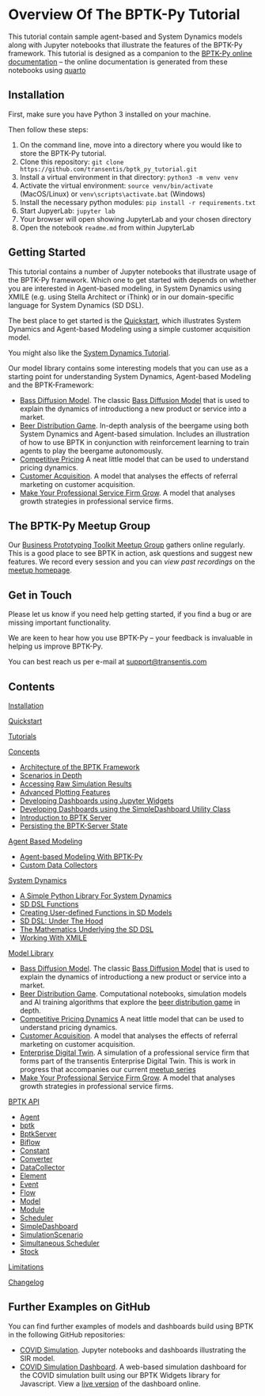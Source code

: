 # Overview Of The BPTK-Py Tutorial

This tutorial contain sample agent-based and System Dynamics models along with Jupyter notebooks that illustrate the features of the BPTK-Py framework. This tutorial is designed as a companion to the [BPTK-Py online documentation](https://bptk.transentis.com) – the online documentation is generated from these notebooks using [quarto](https://www.quarto.org)

## Installation

First, make sure you have Python 3 installed on your machine.

Then follow these steps:

1. On the command line, move into a directory where you would like to store the BPTK-Py tutorial. 
2. Clone this repository: ```git clone https://github.com/transentis/bptk_py_tutorial.git```
3. Install a virtual environment in that directory: ```python3 -m venv venv```
4. Activate the virtual environment: ```source venv/bin/activate``` (MacOS/Linux) or `venv\scripts\activate.bat` (Windows)
5. Install the necessary python modules: ```pip install -r requirements.txt```
6. Start JupyerLab: ```jupyter lab```
7. Your browser will open showing JupyterLab and your chosen directory
8. Open the notebook ```readme.md``` from within JupyterLab

## Getting Started

This tutorial contains a number of Jupyter notebooks that illustrate usage of the BPTK-Py framework. Which one to get started with depends on whether you are interested in Agent-based modeling, in System Dynamics using XMILE (e.g. using Stella Architect or iThink) or in our domain-specific language for System Dynamics (SD DSL).

The best place to get started is the [Quickstart](./quickstart/quickstart.ipynb), which illustrates System Dynamics and Agent-based Modeling using a simple customer acquisition model.

You might also like the [System Dynamics Tutorial](./tutorials/system_dynamics/sd_tutorial.ipynb).

Our model library contains some interesting models that you can use as a starting point for understanding System Dynamics, Agent-based Modeling and the BPTK-Framework:


* [Bass Diffusion Model](./model_library/bass_diffusion/bptk_py_bass_diffusion.ipynb). The classic [Bass Diffusion Model](https://en.wikipedia.org/wiki/Bass_diffusion_model) that is used to explain the dynamics of introductiong a new product or service into a market.
* [Beer Distribution Game](./model_library/beergame/beergame.ipynb). In-depth analysis of the beergame using both System Dynamics and Agent-based simulation. Includes an illustration of how to use BPTK in conjunction with reinforcement learning to train agents to play the beergame autonomously.
* [Competitive Pricing](./model_libary/competitive_pricing/competitive_pricing_dynamics_sd_dsl.ipynb) A neat little model that can be used to understand pricing dynamics.
* [Customer Acquisition](.model_library/customer_acquisition/customer_acquisition.ipynb). A model that analyses the effects of referral marketing on customer acquisition.
* [Make Your Professional Service Firm Grow](./model_library/make_your_psf_grow/sddsl/make_your_psf_grow_part_1.ipynb). A model that analyses growth strategies in professional service firms.

## The BPTK-Py Meetup Group

Our [Business Prototyping Toolkit Meetup Group](https://www.transentis.com/business-prototyping-toolkit-meetup/en/) gathers online regularly. This is a good place to see BPTK in action, ask questions and suggest new features. We record every session and you can _view past recordings_ on the [meetup homepage](https://www.transentis.com/resources/business-prototyping-toolkit-meetup).

## Get in Touch

Please let us know if you need help getting started, if you find a bug or are missing important functionality.

We are keen to hear how you use BPTK-Py – your feedback is invaluable in helping us improve BPTK-Py.

You can best reach us per e-mail at [support@transentis.com](mailto:support@transentis.com)
## Contents

[Installation](./usage/installation.md)

[Quickstart](./quickstart/quickstart.ipynb)

[Tutorials](./tutorials/tutorials.md)

[Concepts](./concepts/concepts.ipynb)

- [Architecture of the BPTK Framework](./concepts/bptk_architecture/bptk_architecture.ipynb)
- [Scenarios in Depth](./concepts/scenarios/scenarios.ipynb)
- [Accessing Raw Simulation Results](./concepts/accessing_raw_simulation_results/accessing_raw_simulation_results.ipynb)
- [Advanced Plotting Features](./concepts/advanced_plotting_features/advanced_plotting_features.ipynb)
- [Developing Dashboards using Jupyter Widgets](./concepts/develop_dashboards_using_jupyter_widgets/developing_dashboards_using_juypter_widgets.ipynb)
- [Developing Dashboards using the SimpleDashboard Utility Class](./concepts/develop_dashboards_using_simpledashboard/develop_dashboards_using_simpledashboard.ipynb)
- [Introduction to BPTK Server](./concepts/bptk_server/bptk_server_intro.ipynb)
- [Persisting the BPTK-Server State](./concepts/external_state/external_state.html)

[Agent Based Modeling](abm/abm.ipynb)

- [Agent-based Modeling With BPTK-Py](./abm/agent_based_modeling/agent_based_modeling.ipynb)
- [Custom Data Collectors](./abm/custom_datacollectors/custom_datacollectors.ipynb)

[System Dynamics](sd-dsl/sddsl.ipynb)

- [A Simple Python Library For System Dynamics](./sd-dsl/simple_python_library_sd_dsl/simple_python_library_sd_dsl.ipynb)
- [SD DSL Functions](./sd-dsl/sd_dsl_functions/sd_dsl_functions.ipynb)
- [Creating User-defined Functions in SD Models](./sd-dsl/sd_user_defined_functions/sd_user_defined_functions.ipynb)
- [SD DSL: Under The Hood](./sd-dsl/sd_dsl_unter_the_hood/sd_dsl_under_the_hood.ipynb)
- [The Mathematics Underlying the SD DSL](./sd-dsl/sd_dsl_mathematics/sd_dsl_mathematics.ipynb)
- [Working With XMILE](./xmile/xmile.ipynb)

[Model Library](./model_library/model_library.ipynb)

- [Bass Diffusion Model](./model_library/bass_diffusion/bass_diffusion.ipynb). The classic [Bass Diffusion Model](https://en.wikipedia.org/wiki/Bass_diffusion_model) that is used to explain the dynamics of introductiong a new product or service into a market.
- [Beer Distribution Game](./model_library/beergame/beergame.ipynb). Computational notebooks, simulation models and AI training algorithms that explore the [beer distribution game](https://beergame.transentis.com) in depth.
- [Competitive Pricing Dynamics](./model_library/competitive_pricing/competitive_pricing_dynamics.ipynb) A neat little model that can be used to understand pricing dynamics.
- [Customer Acquisition](./model_library/customer_acquisition/customer_acquisition.ipynb). A model that analyses the effects of referral marketing on customer acquisition.
- [Enterprise Digital Twin](./model_library/enterprise_digital_twin/enterprise_digital_twin.ipynb). A simulation of a professional service firm that forms part of the transentis Enterprise Digital Twin. This is work in progress that accompanies our current [meetup series](https://www.transentis.com/resources/business-prototyping-toolkit-meetup)
- [Make Your Professional Service Firm Grow](./model_library/make_your_psf_grow/make_your_psf_grow.md). A model that analyses growth strategies in professional service firms.


[BPTK API](api/api.md)

* [Agent](./api/api_agent.md)
* [bptk](./api/api_bptk.md)
* [BptkServer](./api/api_bptk_server.md)
* [Biflow](./api/api_biflow.md)
* [Constant](./api/api_constant.md)
* [Converter](./api/api_converter.md)
* [DataCollector](./api/api_datacollector.md)
* [Element](./api/api_element.md)
* [Event](./api/api_event.md)
* [Flow](./api/api_flow.md)
* [Model](./api/api_model.ipynb)
* [Module](./api/api_module.ipynb)
* [Scheduler](./api/api_scheduler.md)
* [SimpleDashboard](./api/api_simpledashboard.md)
* [SimulationScenario](./api/api_simulation_scenario.md)
* [Simultaneous Scheduler](./api/api_simultaneousScheduler.md)
* [Stock](./api/api_stock.md)

[Limitations](./usage/limitations.md)

[Changelog](changelog.md)

## Further Examples on GitHub

You can find further examples of models and dashboards build using BPTK in the following GitHub repositories:

* [COVID Simulation](https://github.com/transentis/sim-covid-19). Jupyter notebooks and dashboards illustrating the SIR model.
* [COVID Simulation Dashboard](https://github.com/transentis/sim-covid-dashboard). A web-based simulation dashboard for the COVID simulation built using our BPTK Widgets library for Javascript. View a [live version](http://www.covid-sim.com) of the dashboard online.


